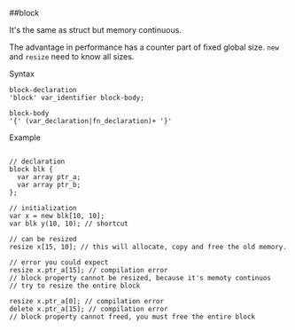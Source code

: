 ##block

It's the same as struct but memory continuous.

The advantage in performance has a counter part of fixed global size.
`new` and `resize` need to know all sizes.

Syntax

```syntax
block-declaration
'block' var_identifier block-body;

block-body
'{' (var_declaration|fn_declaration)+ '}'
```

Example
```plee

// declaration
block blk {
  var array ptr_a;
  var array ptr_b;
};

// initialization
var x = new blk[10, 10];
var blk y(10, 10); // shortcut

// can be resized
resize x[15, 10]; // this will allocate, copy and free the old memory.

// error you could expect
resize x.ptr_a[15]; // compilation error
// block property cannot be resized, because it's memoty continuos
// try to resize the entire block

resize x.ptr_a[0]; // compilation error
delete x.ptr_a[15]; // compilation error
// block property cannot freed, you must free the entire block
```
